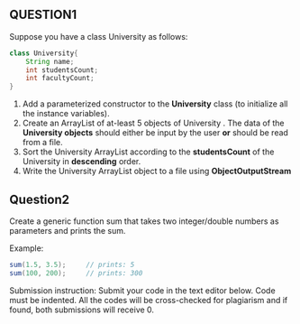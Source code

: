 ## QUESTION1
Suppose you have a class University as follows: 

```java
class University{
    String name;
    int studentsCount;
    int facultyCount;
}
```

1. Add a parameterized constructor to the **University** class (to initialize all the instance variables).
2. Create an ArrayList of at-least 5 objects of University . The data of the **University objects** should either be input by the user **or** should be read from a file.
3. Sort the University ArrayList according to the **studentsCount** of the University in **descending** order.
4. Write the University ArrayList object to a file using **ObjectOutputStream**


## Question2
Create a generic function sum that takes two integer/double numbers as parameters and prints the sum.

Example: 
```java
sum(1.5, 3.5);     // prints: 5
sum(100, 200);     // prints: 300
```
Submission instruction: Submit your code in the text editor below. Code must be indented. All the codes will be cross-checked for plagiarism and if found, both submissions will receive 0.  

